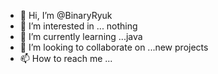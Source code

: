- 👋 Hi, I’m @BinaryRyuk
- 👀 I’m interested in ... nothing
- 🌱 I’m currently learning ...java
- 💞️ I’m looking to collaborate on ...new projects
- 📫 How to reach me ...

<!---
BinaryRyuk/BinaryRyuk is a ✨ special ✨ repository because its `README.md` (this file) appears on your GitHub profile.
You can click the Preview link to take a look at your changes.
--->
